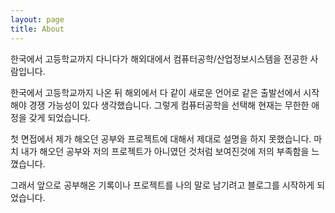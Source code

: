 ```yaml
---
layout: page
title: About
---
```


<p class="message">
  한국에서 고등학교까지 다니다가 해외대에서 컴퓨터공학/산업정보시스템을 전공한 사람입니다.
</p>

한국에서 고등학교까지 나온 뒤 해외에서 다 같이 새로운 언어로 같은 출발선에서 시작해야 경쟁 가능성이 있다 생각했습니다. 그렇게 컴퓨터공학을 선택해 현재는 무한한 애정을 갖게 되었습니다.

첫 면접에서 제가 해오던 공부와 프로젝트에 대해서 제대로 설명을 하지 못했습니다. 마치 내가 해오던 공부와 저의 프로젝트가 아니였던 것처럼 보여진것에 저의 부족함을 느꼈습니다.

그래서 앞으로 공부해온 기록이나 프로젝트를 나의 말로 남기려고 블로그를 시작하게 되었습니다.

